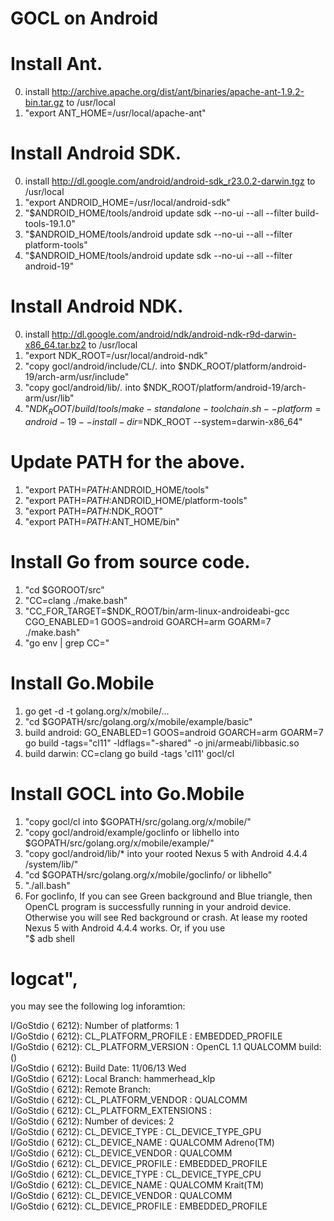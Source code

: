 GOCL on Android
======

# Install Ant.
0. install  http://archive.apache.org/dist/ant/binaries/apache-ant-1.9.2-bin.tar.gz to /usr/local
2. "export ANT_HOME=/usr/local/apache-ant"

# Install Android SDK.
0. install http://dl.google.com/android/android-sdk_r23.0.2-darwin.tgz to /usr/local
1. "export ANDROID_HOME=/usr/local/android-sdk"
2. "$ANDROID_HOME/tools/android update sdk --no-ui --all --filter build-tools-19.1.0" 
3. "$ANDROID_HOME/tools/android update sdk --no-ui --all --filter platform-tools" 
4. "$ANDROID_HOME/tools/android update sdk --no-ui --all --filter android-19"

# Install Android NDK.
0. install http://dl.google.com/android/ndk/android-ndk-r9d-darwin-x86_64.tar.bz2 to /usr/local
1. "export NDK_ROOT=/usr/local/android-ndk"
2. "copy gocl/android/include/CL/*.* into $NDK_ROOT/platform/android-19/arch-arm/usr/include"
3. "copy gocl/android/lib/*.* into $NDK_ROOT/platform/android-19/arch-arm/usr/lib"
4. "$NDK_ROOT/build/tools/make-standalone-toolchain.sh --platform=android-19 --install-dir=$NDK_ROOT --system=darwin-x86_64"

# Update PATH for the above.
1. "export PATH=$PATH:$ANDROID_HOME/tools"
2. "export PATH=$PATH:$ANDROID_HOME/platform-tools"
3. "export PATH=$PATH:$NDK_ROOT"
4. "export PATH=$PATH:$ANT_HOME/bin"

# Install Go from source code.
1. "cd $GOROOT/src"
2. "CC=clang ./make.bash"
3. "CC_FOR_TARGET=$NDK_ROOT/bin/arm-linux-androideabi-gcc CGO_ENABLED=1 GOOS=android GOARCH=arm GOARM=7 ./make.bash"
4. "go env | grep CC="


# Install Go.Mobile
1. go get -d -t golang.org/x/mobile/...
2. "cd $GOPATH/src/golang.org/x/mobile/example/basic"
3. build android: GO_ENABLED=1 GOOS=android GOARCH=arm GOARM=7 go build -tags="cl11" -ldflags="-shared" -o jni/armeabi/libbasic.so
4. build darwin:  CC=clang go build -tags 'cl11' gocl/cl

# Install GOCL into Go.Mobile
1. "copy gocl/cl into $GOPATH/src/golang.org/x/mobile/"
2. "copy gocl/android/example/goclinfo or libhello into $GOPATH/src/golang.org/x/mobile/example/"
3. "copy gocl/android/lib/* into your rooted Nexus 5 with Android 4.4.4 /system/lib/"
4. "cd $GOPATH/src/golang.org/x/mobile/goclinfo/ or libhello"
5. "./all.bash"
7. For goclinfo, If you can see Green background and Blue triangle, then OpenCL program is successfully running in your android device. Otherwise you will see Red background or crash. At lease my rooted Nexus 5 with Android 4.4.4 works. Or, if you use <br />
"$ adb shell<br />
 # logcat", <br />
you may see the following log inforamtion:<br />

I/GoStdio ( 6212): Number of platforms: 	1<br />
I/GoStdio ( 6212): 	CL_PLATFORM_PROFILE     : EMBEDDED_PROFILE<br />
I/GoStdio ( 6212): 	CL_PLATFORM_VERSION     : OpenCL 1.1 QUALCOMM build:  ()<br />
I/GoStdio ( 6212): Build Date: 11/06/13 Wed<br />
I/GoStdio ( 6212): Local Branch: hammerhead_klp<br />
I/GoStdio ( 6212): Remote Branch: <br />
I/GoStdio ( 6212): 	CL_PLATFORM_VENDOR      : QUALCOMM<br />
I/GoStdio ( 6212): 	CL_PLATFORM_EXTENSIONS  :  <br />
I/GoStdio ( 6212): 	Number of devices: 	2<br />
I/GoStdio ( 6212): 		CL_DEVICE_TYPE      : CL_DEVICE_TYPE_GPU<br />
I/GoStdio ( 6212): 		CL_DEVICE_NAME      : QUALCOMM Adreno(TM)<br />
I/GoStdio ( 6212): 		CL_DEVICE_VENDOR    : QUALCOMM<br />
I/GoStdio ( 6212): 		CL_DEVICE_PROFILE   : EMBEDDED_PROFILE<br />
I/GoStdio ( 6212): 		CL_DEVICE_TYPE      : CL_DEVICE_TYPE_CPU<br />
I/GoStdio ( 6212): 		CL_DEVICE_NAME      : QUALCOMM Krait(TM)<br />
I/GoStdio ( 6212): 		CL_DEVICE_VENDOR    : QUALCOMM<br />
I/GoStdio ( 6212): 		CL_DEVICE_PROFILE   : EMBEDDED_PROFILE<br />